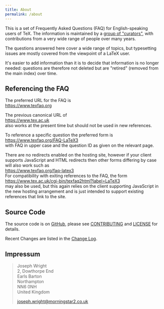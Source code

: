```yaml
---
title: About
permalink: /about
---
```


This is a set of Frequently Asked Questions (FAQ) for English-speaking users of
TeX. The information is maintained by a [group of
"curators"](https://github.com/texfaq), with contributions from a very wide
range of people over many years.

The questions answered here cover a wide range of topics, but typesetting
issues are mostly covered from the viewpoint of a LaTeX user.

It's easier to add information than it is to decide that information is no
longer needed: questions are therefore not deleted but are "retired" (removed
from the main index) over time.

## Referencing the FAQ

The preferred URL for the FAQ is  
<https://www.texfaq.org>

The previous canonical URL of  
<https://www.tex.ac.uk>  
also works at the present time but should not be used in new references.

To reference a specific question the preferred form is  
<https://www.texfaq.org/FAQ-LaTeX3>  
with FAQ in upper case and the question ID as given on the relevant page.

There are no redirects enabled on the hosting site, however if your client
supports JavaScript and HTML redirects then other forms differing by case
will also work such as  
<https://www.texfaq.org/faq-latex3>  
For compatibility with exiting references to the FAQ, the form  
<https://www.tex.ac.uk/cgi-bin/texfaq2html?label=LaTeX3>  
may also be used, but this again relies on the client supporting
JavaScript in the new hosting arrangement and is just intended to
support existing references that link to the site.


## Source Code

The source code is on [GitHub](https://github.com/texfaq/texfaq.github.io/),
please see [CONTRIBUTING](CONTRIBUTING) and [LICENSE](LICENSE) for details.

Recent Changes are listed in the [Change Log](CHANGELOG).

## Impressum

> Joseph Wright<br />
> 2, Dowthorpe End<br />
> Earls Barton<br />
> Northampton<br />
> NN6 0NH<br />
> United Kingdom
>
> joseph.wright@morningstar2.co.uk
